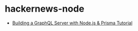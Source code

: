 # hackernews-node

- [Building a GraphQL Server with Node.js & Prisma Tutorial](https://www.howtographql.com/graphql-js/0-introduction/)
